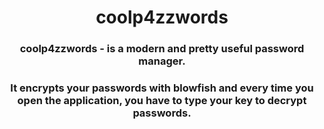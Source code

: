 <div align="center">

# coolp4zzwords
### coolp4zzwords - is a modern and pretty useful password manager.
  
### It encrypts your passwords with blowfish and every time you open the application, you have to type your key to decrypt passwords.
  
</div>
